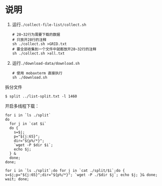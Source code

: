 #  说明

1. 运行`./collect-file-list/collect.sh`

   ```shell
   # 28~32行为需要下载的数据
   # 只放开28行的注释
   sh ./collect.sh >GRID.txt
   # 要全部收集到一个文件中就都放开28~32行的注释
   sh ./collect.sh >all.txt
   
   ```

2. 运行`./download-data/download.sh`

   ```shell
   # 使用 mobaxterm 直接执行
   sh ./download.sh
   ```


拆分文件

```shell
$ split ../list-split.txt -l 1460
```

开启多线程下载：

```shell
for i in `ls ./split`
do
  for j in `cat $i`
  do { 
    s=$j;
    p="${j:65}";
    dir="${p%/*}";
    `wget -P $dir $i`; 
    echo $j;
  } &
  done;
done;
```

```shell
for i in `ls ./split`;do for j in `cat ./split/$i`;do { s=$j;p="${j:65}";dir="${p%/*}"; `wget -P ./$dir $j`; echo $j; }& done;  wait; done;
```


